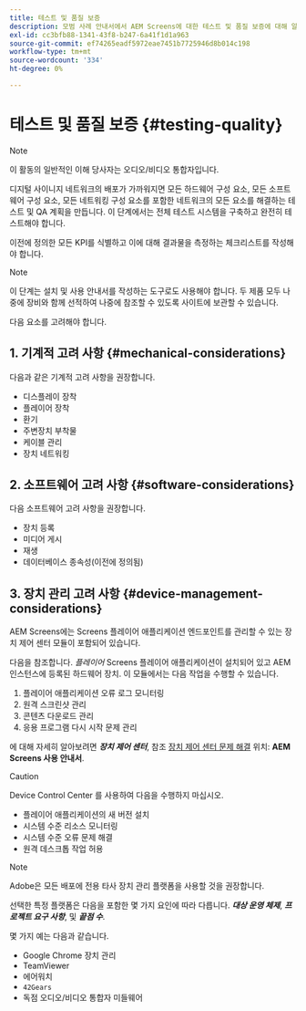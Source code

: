 ```yaml
---
title: 테스트 및 품질 보증
description: 모범 사례 안내서에서 AEM Screens에 대한 테스트 및 품질 보증에 대해 알아봅니다.
exl-id: cc3bfb88-1341-43f8-b247-6a41f1d1a963
source-git-commit: ef74265eadf5972eae7451b7725946d8b014c198
workflow-type: tm+mt
source-wordcount: '334'
ht-degree: 0%

---
```


# 테스트 및 품질 보증 {#testing-quality}

>[!NOTE]
>이 활동의 일반적인 이해 당사자는 오디오/비디오 통합자입니다.

디지털 사이니지 네트워크의 배포가 가까워지면 모든 하드웨어 구성 요소, 모든 소프트웨어 구성 요소, 모든 네트워킹 구성 요소를 포함한 네트워크의 모든 요소를 해결하는 테스트 및 QA 계획을 만듭니다.
이 단계에서는 전체 테스트 시스템을 구축하고 완전히 테스트해야 합니다.

이전에 정의한 모든 KPI를 식별하고 이에 대해 결과물을 측정하는 체크리스트를 작성해야 합니다.

>[!NOTE]
>
>이 단계는 설치 및 사용 안내서를 작성하는 도구로도 사용해야 합니다. 두 제품 모두 나중에 장비와 함께 선적하여 나중에 참조할 수 있도록 사이트에 보관할 수 있습니다.

다음 요소를 고려해야 합니다.

## 1. 기계적 고려 사항 {#mechanical-considerations}

다음과 같은 기계적 고려 사항을 권장합니다.

* 디스플레이 장착
* 플레이어 장착
* 환기
* 주변장치 부착물
* 케이블 관리
* 장치 네트워킹

## 2. 소프트웨어 고려 사항 {#software-considerations}

다음 소프트웨어 고려 사항을 권장합니다.

* 장치 등록
* 미디어 게시
* 재생
* 데이터베이스 종속성(이전에 정의됨)


## 3. 장치 관리 고려 사항 {#device-management-considerations}

AEM Screens에는 Screens 플레이어 애플리케이션 엔드포인트를 관리할 수 있는 장치 제어 센터 모듈이 포함되어 있습니다.

다음을 참조합니다. *플레이어* Screens 플레이어 애플리케이션이 설치되어 있고 AEM 인스턴스에 등록된 하드웨어 장치.
이 모듈에서는 다음 작업을 수행할 수 있습니다.

1. 플레이어 애플리케이션 오류 로그 모니터링
1. 원격 스크린샷 관리
1. 콘텐츠 다운로드 관리
1. 응용 프로그램 다시 시작 문제 관리

에 대해 자세히 알아보려면 ***장치 제어 센터***, 참조 [장치 제어 센터 문제 해결](https://experienceleague.adobe.com/en/docs/experience-manager-screens/user-guide/troubleshooting/monitoring-screens) 위치: **AEM Screens 사용 안내서**.

>[!CAUTION]
>
>Device Control Center 를 사용하여 다음을 수행하지 마십시오.
>
>* 플레이어 애플리케이션의 새 버전 설치
>* 시스템 수준 리소스 모니터링
>* 시스템 수준 오류 문제 해결
>* 원격 데스크톱 작업 허용


>[!NOTE]
>
> Adobe은 모든 배포에 전용 타사 장치 관리 플랫폼을 사용할 것을 권장합니다.

선택한 특정 플랫폼은 다음을 포함한 몇 가지 요인에 따라 다릅니다. ***대상 운영 체제***, ***프로젝트 요구 사항***, 및 ***끝점 수***.

몇 가지 예는 다음과 같습니다.

* Google Chrome 장치 관리
* TeamViewer
* 에어워치
* `42Gears`
* 독점 오디오/비디오 통합자 미들웨어

